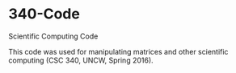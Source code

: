 # 340-Code
Scientific Computing Code

This code was used for manipulating matrices and other scientific computing (CSC 340, UNCW, Spring 2016).
